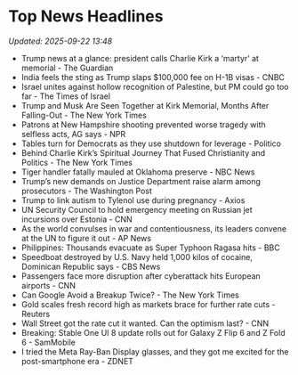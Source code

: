 # Top News Headlines

_Updated: 2025-09-22 13:48_

- Trump news at a glance: president calls Charlie Kirk a ‘martyr’ at memorial - The Guardian
- India feels the sting as Trump slaps $100,000 fee on H-1B visas - CNBC
- Israel unites against hollow recognition of Palestine, but PM could go too far - The Times of Israel
- Trump and Musk Are Seen Together at Kirk Memorial, Months After Falling-Out - The New York Times
- Patrons at New Hampshire shooting prevented worse tragedy with selfless acts, AG says - NPR
- Tables turn for Democrats as they use shutdown for leverage - Politico
- Behind Charlie Kirk’s Spiritual Journey That Fused Christianity and Politics - The New York Times
- Tiger handler fatally mauled at Oklahoma preserve - NBC News
- Trump’s new demands on Justice Department raise alarm among prosecutors - The Washington Post
- Trump to link autism to Tylenol use during pregnancy - Axios
- UN Security Council to hold emergency meeting on Russian jet incursions over Estonia - CNN
- As the world convulses in war and contentiousness, its leaders convene at the UN to figure it out - AP News
- Philippines: Thousands evacuate as Super Typhoon Ragasa hits - BBC
- Speedboat destroyed by U.S. Navy held 1,000 kilos of cocaine, Dominican Republic says - CBS News
- Passengers face more disruption after cyberattack hits European airports - CNN
- Can Google Avoid a Breakup Twice? - The New York Times
- Gold scales fresh record high as markets brace for further rate cuts - Reuters
- Wall Street got the rate cut it wanted. Can the optimism last? - CNN
- Breaking: Stable One UI 8 update rolls out for Galaxy Z Flip 6 and Z Fold 6 - SamMobile
- I tried the Meta Ray-Ban Display glasses, and they got me excited for the post-smartphone era - ZDNET